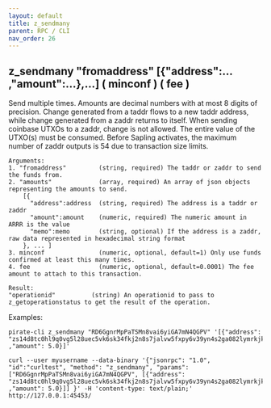 ```yaml
---
layout: default
title: z_sendmany
parent: RPC / CLI
nav_order: 26
---
```


## z_sendmany "fromaddress" [{"address":... ,"amount":...},...] ( minconf ) ( fee )

Send multiple times. Amounts are decimal numbers with at most 8 digits of precision.
Change generated from a taddr flows to a new taddr address, while change generated from a zaddr returns to itself.
When sending coinbase UTXOs to a zaddr, change is not allowed. The entire value of the UTXO(s) must be consumed.
Before Sapling activates, the maximum number of zaddr outputs is 54 due to transaction size limits.


```
Arguments:
1. "fromaddress"         (string, required) The taddr or zaddr to send the funds from.
2. "amounts"             (array, required) An array of json objects representing the amounts to send.
    [{
      "address":address  (string, required) The address is a taddr or zaddr
      "amount":amount    (numeric, required) The numeric amount in ARRR is the value
      "memo":memo        (string, optional) If the address is a zaddr, raw data represented in hexadecimal string format
    }, ... ]
3. minconf               (numeric, optional, default=1) Only use funds confirmed at least this many times.
4. fee                   (numeric, optional, default=0.0001) The fee amount to attach to this transaction.
```
```
Result:
"operationid"          (string) An operationid to pass to z_getoperationstatus to get the result of the operation.
```

Examples:
```
pirate-cli z_sendmany "RD6GgnrMpPaTSMn8vai6yiGA7mN4QGPV" '[{"address": "zs14d8tc0hl9q0vg5l28uec5vk6sk34fkj2n8s7jalvw5fxpy6v39yn4s2ga082lymrkjk0x2nqg37" ,"amount": 5.0}]'
```
```
curl --user myusername --data-binary '{"jsonrpc": "1.0", "id":"curltest", "method": "z_sendmany", "params": ["RD6GgnrMpPaTSMn8vai6yiGA7mN4QGPV", [{"address": "zs14d8tc0hl9q0vg5l28uec5vk6sk34fkj2n8s7jalvw5fxpy6v39yn4s2ga082lymrkjk0x2nqg37" ,"amount": 5.0}]] }' -H 'content-type: text/plain;' http://127.0.0.1:45453/
```
